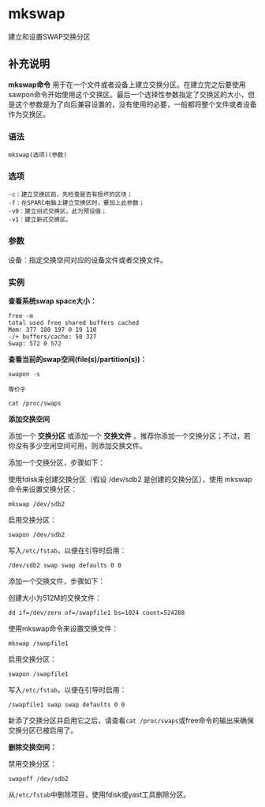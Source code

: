 mkswap
===

建立和设置SWAP交换分区

## 补充说明

**mkswap命令** 用于在一个文件或者设备上建立交换分区。在建立完之后要使用sawpon命令开始使用这个交换区。最后一个选择性参数指定了交换区的大小，但是这个参数是为了向后兼容设置的，没有使用的必要，一般都将整个文件或者设备作为交换区。

###  语法

```
mkswap(选项)(参数)
```

###  选项

```
-c：建立交换区前，先检查是否有损坏的区块；
-f：在SPARC电脑上建立交换区时，要加上此参数；
-v0：建立旧式交换区，此为预设值；
-v1：建立新式交换区。
```

###  参数

设备：指定交换空间对应的设备文件或者交换文件。

###  实例

 **查看系统swap space大小：** 

```
free -m
total used free shared buffers cached
Mem: 377 180 197 0 19 110
-/+ buffers/cache: 50 327
Swap: 572 0 572
```

 **查看当前的swap空间(file(s)/partition(s))：** 

```
swapon -s

等价于

cat /proc/swaps
```

 **添加交换空间** 

添加一个 **交换分区** 或添加一个 **交换文件** 。推荐你添加一个交换分区；不过，若你没有多少空闲空间可用，则添加交换文件。

添加一个交换分区，步骤如下：

使用fdisk来创建交换分区（假设 /dev/sdb2 是创建的交换分区），使用 mkswap 命令来设置交换分区：

```
mkswap /dev/sdb2
```

启用交换分区：

```
swapon /dev/sdb2
```

写入`/etc/fstab`，以便在引导时启用：

```
/dev/sdb2 swap swap defaults 0 0
```

添加一个交换文件，步骤如下：

创建大小为512M的交换文件：

```
dd if=/dev/zero of=/swapfile1 bs=1024 count=524288
```

使用mkswap命令来设置交换文件：

```
mkswap /swapfile1
```

启用交换分区：

```
swapon /swapfile1
```

写入`/etc/fstab`，以便在引导时启用：

```
/swapfile1 swap swap defaults 0 0
```

新添了交换分区并启用它之后，请查看`cat /proc/swaps`或free命令的输出来确保交换分区已被启用了。

 **删除交换空间：** 

禁用交换分区：

```
swapoff /dev/sdb2
```

从`/etc/fstab`中删除项目，使用fdisk或yast工具删除分区。


<!-- Linux命令行搜索引擎：https://jaywcjlove.github.io/linux-command/ -->